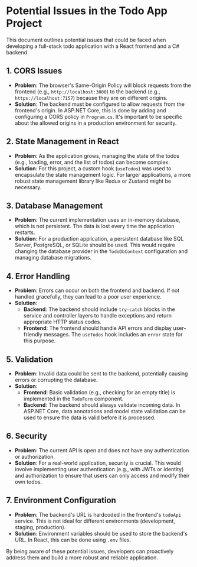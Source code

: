 # Potential Issues in the Todo App Project

This document outlines potential issues that could be faced when developing a full-stack todo application with a React frontend and a C# backend.

## 1. CORS Issues

-   **Problem**: The browser's Same-Origin Policy will block requests from the frontend (e.g., `http://localhost:3000`) to the backend (e.g., `https://localhost:7157`) because they are on different origins.
-   **Solution**: The backend must be configured to allow requests from the frontend's origin. In ASP.NET Core, this is done by adding and configuring a CORS policy in `Program.cs`. It's important to be specific about the allowed origins in a production environment for security.

## 2. State Management in React

-   **Problem**: As the application grows, managing the state of the todos (e.g., loading, error, and the list of todos) can become complex.
-   **Solution**: For this project, a custom hook (`useTodos`) was used to encapsulate the state management logic. For larger applications, a more robust state management library like Redux or Zustand might be necessary.

## 3. Database Management

-   **Problem**: The current implementation uses an in-memory database, which is not persistent. The data is lost every time the application restarts.
-   **Solution**: For a production application, a persistent database like SQL Server, PostgreSQL, or SQLite should be used. This would require changing the database provider in the `TodoDbContext` configuration and managing database migrations.

## 4. Error Handling

-   **Problem**: Errors can occur on both the frontend and backend. If not handled gracefully, they can lead to a poor user experience.
-   **Solution**:
    -   **Backend**: The backend should include `try-catch` blocks in the service and controller layers to handle exceptions and return appropriate HTTP status codes.
    -   **Frontend**: The frontend should handle API errors and display user-friendly messages. The `useTodos` hook includes an `error` state for this purpose.

## 5. Validation

-   **Problem**: Invalid data could be sent to the backend, potentially causing errors or corrupting the database.
-   **Solution**:
    -   **Frontend**: Basic validation (e.g., checking for an empty title) is implemented in the `TodoForm` component.
    -   **Backend**: The backend should always validate incoming data. In ASP.NET Core, data annotations and model state validation can be used to ensure the data is valid before it is processed.

## 6. Security

-   **Problem**: The current API is open and does not have any authentication or authorization.
-   **Solution**: For a real-world application, security is crucial. This would involve implementing user authentication (e.g., with JWTs or Identity) and authorization to ensure that users can only access and modify their own todos.

## 7. Environment Configuration

-   **Problem**: The backend's URL is hardcoded in the frontend's `todoApi` service. This is not ideal for different environments (development, staging, production).
-   **Solution**: Environment variables should be used to store the backend's URL. In React, this can be done using `.env` files.

By being aware of these potential issues, developers can proactively address them and build a more robust and reliable application.
